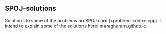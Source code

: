 ## SPOJ-solutions
Solutions to some of the problems on SPOJ.com (\<problem-code>.cpp). I intend to explain some of the solutions here: maraghuram.github.io
